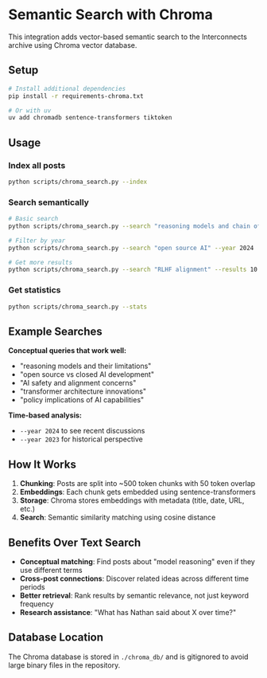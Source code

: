# Semantic Search with Chroma

This integration adds vector-based semantic search to the Interconnects archive using Chroma vector database.

## Setup

```bash
# Install additional dependencies
pip install -r requirements-chroma.txt

# Or with uv
uv add chromadb sentence-transformers tiktoken
```

## Usage

### Index all posts
```bash
python scripts/chroma_search.py --index
```

### Search semantically
```bash
# Basic search
python scripts/chroma_search.py --search "reasoning models and chain of thought"

# Filter by year
python scripts/chroma_search.py --search "open source AI" --year 2024

# Get more results
python scripts/chroma_search.py --search "RLHF alignment" --results 10
```

### Get statistics
```bash
python scripts/chroma_search.py --stats
```

## Example Searches

**Conceptual queries that work well:**
- "reasoning models and their limitations"
- "open source vs closed AI development"
- "AI safety and alignment concerns"
- "transformer architecture innovations"
- "policy implications of AI capabilities"

**Time-based analysis:**
- `--year 2024` to see recent discussions
- `--year 2023` for historical perspective

## How It Works

1. **Chunking**: Posts are split into ~500 token chunks with 50 token overlap
2. **Embeddings**: Each chunk gets embedded using sentence-transformers
3. **Storage**: Chroma stores embeddings with metadata (title, date, URL, etc.)
4. **Search**: Semantic similarity matching using cosine distance

## Benefits Over Text Search

- **Conceptual matching**: Find posts about "model reasoning" even if they use different terms
- **Cross-post connections**: Discover related ideas across different time periods
- **Better retrieval**: Rank results by semantic relevance, not just keyword frequency
- **Research assistance**: "What has Nathan said about X over time?"

## Database Location

The Chroma database is stored in `./chroma_db/` and is gitignored to avoid large binary files in the repository.